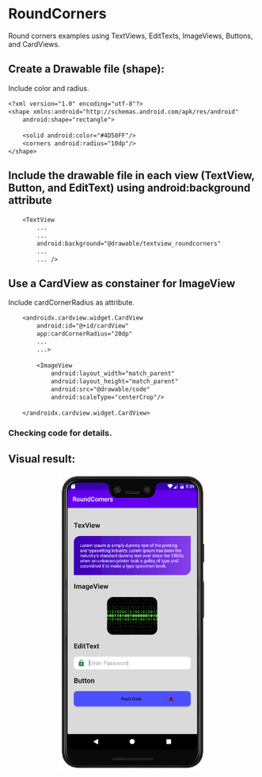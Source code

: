# RoundCorners
Round corners examples using TextViews, EditTexts, ImageViews, Buttons, and CardViews.

## Create a Drawable file (shape): 

Include color and radius.

```
<?xml version="1.0" encoding="utf-8"?>
<shape xmlns:android="http://schemas.android.com/apk/res/android"
    android:shape="rectangle">

    <solid android:color="#4D50FF"/>
    <corners android:radius="10dp"/>
</shape>
```

## Include the drawable file in each view (TextView, Button, and EditText) using android:background attribute 

```
    <TextView
        ...
        ...
        android:background="@drawable/textview_roundcorners"
        ...
        ... />
```

## Use a CardView as constainer for ImageView

Include cardCornerRadius as attribute.

```
    <androidx.cardview.widget.CardView
        android:id="@+id/cardView"
        app:cardCornerRadius="20dp"
        ...
        ...>

        <ImageView
            android:layout_width="match_parent"
            android:layout_height="match_parent"
            android:src="@drawable/code"
            android:scaleType="centerCrop"/>
            
    </androidx.cardview.widget.CardView>
```

### Checking code for details.

## Visual result:
<p align = "center">
<img src="/images/01.png" width="300">
</p>
